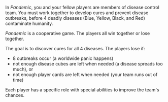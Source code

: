 In  _Pandemic_, you and your fellow players are members of disease control team. You must work together to develop cures and prevent disease outbreaks, before 4 deadly diseases (Blue, Yellow, Black, and Red) contaminate humanity.

_Pandemic_ is a cooperative game. The players all win together or lose together.

The goal is to discover cures for all 4 diseases. The players lose if:
- 8 outbreaks occur (a worldwide panic happens)
- not enough disease cubes are left when needed (a disease spreads too much), or
- not enough player cards are left when needed (your team runs out of time)

Each player has a specific role with special abilities to improve the team's chances.